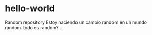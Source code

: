 # hello-world
Random repository
Estoy haciendo un cambio random en un mundo random. todo es random? ...
